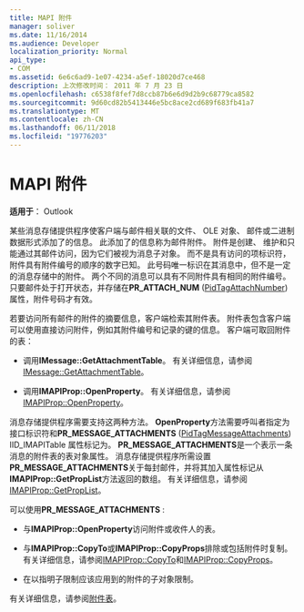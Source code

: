 ```yaml
---
title: MAPI 附件
manager: soliver
ms.date: 11/16/2014
ms.audience: Developer
localization_priority: Normal
api_type:
- COM
ms.assetid: 6e6c6ad9-1e07-4234-a5ef-18020d7ce468
description: 上次修改时间： 2011 年 7 月 23 日
ms.openlocfilehash: c6538f8fef7d8ccb87b6e6d9d2b9c68779ca8582
ms.sourcegitcommit: 9d60cd82b5413446e5bc8ace2cd689f683fb41a7
ms.translationtype: MT
ms.contentlocale: zh-CN
ms.lasthandoff: 06/11/2018
ms.locfileid: "19776203"
---
```

# <a name="mapi-attachments"></a>MAPI 附件

  
  
**适用于**： Outlook 
  
某些消息存储提供程序使客户端与邮件相关联的文件、 OLE 对象、 邮件或二进制数据形式添加了的信息。 此添加了的信息称为邮件附件。 附件是创建、 维护和只能通过其邮件访问，因为它们被视为消息子对象。 而不是具有访问的项标识符，附件具有附件编号的顺序的数字已知。 此号码唯一标识在其消息中，但不是一定的消息存储中的附件。 两个不同的消息可以具有不同附件具有相同的附件编号。 只要邮件处于打开状态，并存储在**PR_ATTACH_NUM** ([PidTagAttachNumber](pidtagattachnumber-canonical-property.md)) 属性，附件号码才有效。
  
若要访问所有邮件的附件的摘要信息，客户端检索其附件表。 附件表包含客户端可以使用直接访问附件，例如其附件编号和记录的键的信息。 客户端可取回附件的表：
  
- 调用**IMessage::GetAttachmentTable**。 有关详细信息，请参阅[IMessage::GetAttachmentTable](imessage-getattachmenttable.md)。
    
- 调用**IMAPIProp::OpenProperty**。 有关详细信息，请参阅[IMAPIProp::OpenProperty](imapiprop-openproperty.md)。
    
消息存储提供程序需要支持这两种方法。 **OpenProperty**方法需要呼叫者指定为接口标识符和**PR_MESSAGE_ATTACHMENTS** ([PidTagMessageAttachments](pidtagmessageattachments-canonical-property.md)) IID_IMAPITable 属性标记为。 **PR_MESSAGE_ATTACHMENTS**是一个表示一条消息的附件表的表对象属性。 消息存储提供程序所需设置**PR_MESSAGE_ATTACHMENTS**关于每封邮件，并将其加入属性标记从**IMAPIProp::GetPropList**方法返回的数组。 有关详细信息，请参阅[IMAPIProp::GetPropList](imapiprop-getproplist.md)。
  
 可以使用**PR_MESSAGE_ATTACHMENTS** : 
  
- 与**IMAPIProp::OpenProperty**访问附件或收件人的表。 
    
- 与**IMAPIProp::CopyTo**或**IMAPIProp::CopyProps**排除或包括附件时复制。 有关详细信息，请参阅[IMAPIProp::CopyTo](imapiprop-copyto.md)和[IMAPIProp::CopyProps](imapiprop-copyprops.md)。
    
- 在以指明子限制应该应用到的附件的子对象限制。
    
有关详细信息，请参阅[附件表](attachment-tables.md)。
  

